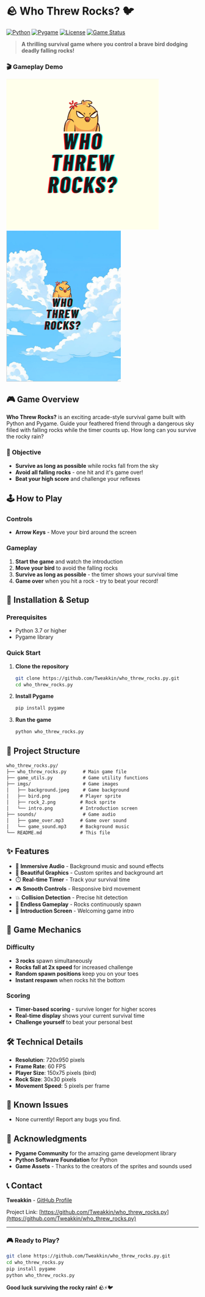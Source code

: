 # 🪨 Who Threw Rocks? 🐦

[![Python](https://img.shields.io/badge/Python-3.7+-blue.svg)](https://www.python.org/downloads/)
[![Pygame](https://img.shields.io/badge/Pygame-2.0+-green.svg)](https://www.pygame.org/)
[![License](https://img.shields.io/badge/License-MIT-yellow.svg)](LICENSE)
[![Game Status](https://img.shields.io/badge/Status-Playable-brightgreen.svg)]()

> **A thrilling survival game where you control a brave bird dodging deadly falling rocks!**

### 🎬 Gameplay Demo
<img src="screenshots/logo.png" alt="Gameplay Demo" width="400"> <img src="screenshots/who_threw.gif" alt="Gameplay Demo" width="300">

## 🎮 Game Overview

**Who Threw Rocks?** is an exciting arcade-style survival game built with Python and Pygame. Guide your feathered friend through a dangerous sky filled with falling rocks while the timer counts up. How long can you survive the rocky rain?

### 🎯 Objective
- **Survive as long as possible** while rocks fall from the sky
- **Avoid all falling rocks** - one hit and it's game over!
- **Beat your high score** and challenge your reflexes

## 🕹️ How to Play

### Controls
- **Arrow Keys** - Move your bird around the screen
  
### Gameplay
1. **Start the game** and watch the introduction
2. **Move your bird** to avoid the falling rocks
3. **Survive as long as possible** - the timer shows your survival time
4. **Game over** when you hit a rock - try to beat your record!

## 🚀 Installation & Setup

### Prerequisites
- Python 3.7 or higher
- Pygame library

### Quick Start
1. **Clone the repository**
   ```bash
   git clone https://github.com/Tweakkin/who_threw_rocks.py.git
   cd who_threw_rocks.py
   ```

2. **Install Pygame**
   ```bash
   pip install pygame
   ```

3. **Run the game**
   ```bash
   python who_threw_rocks.py
   ```

## 📁 Project Structure

```
who_threw_rocks.py/
├── who_threw_rocks.py      # Main game file
├── game_utils.py           # Game utility functions
├── imgs/                   # Game images
│   ├── background.jpeg     # Game background
│   ├── bird.png           # Player sprite
│   ├── rock_2.png         # Rock sprite
│   └── intro.png          # Introduction screen
├── sounds/                 # Game audio
│   ├── game_over.mp3      # Game over sound
│   └── game_sound.mp3     # Background music
└── README.md              # This file
```

## ✨ Features

- 🎵 **Immersive Audio** - Background music and sound effects
- 🎨 **Beautiful Graphics** - Custom sprites and background art
- ⏱️ **Real-time Timer** - Track your survival time
- 🎮 **Smooth Controls** - Responsive bird movement
- 💥 **Collision Detection** - Precise hit detection
- 🔄 **Endless Gameplay** - Rocks continuously spawn
- 📱 **Introduction Screen** - Welcoming game intro

## 🎯 Game Mechanics

### Difficulty
- **3 rocks** spawn simultaneously
- **Rocks fall at 2x speed** for increased challenge
- **Random spawn positions** keep you on your toes
- **Instant respawn** when rocks hit the bottom

### Scoring
- **Timer-based scoring** - survive longer for higher scores
- **Real-time display** shows your current survival time
- **Challenge yourself** to beat your personal best

## 🛠️ Technical Details

- **Resolution**: 720x950 pixels
- **Frame Rate**: 60 FPS
- **Player Size**: 150x75 pixels (bird)
- **Rock Size**: 30x30 pixels
- **Movement Speed**: 5 pixels per frame

## 🐛 Known Issues

- None currently! Report any bugs you find.

## 🙏 Acknowledgments

- **Pygame Community** for the amazing game development library
- **Python Software Foundation** for Python
- **Game Assets** - Thanks to the creators of the sprites and sounds used

## 📞 Contact

**Tweakkin** - [GitHub Profile](https://github.com/Tweakkin)

Project Link: [https://github.com/Tweakkin/who_threw_rocks.py](https://github.com/Tweakkin/who_threw_rocks.py)

---

### 🎮 Ready to Play?

```bash
git clone https://github.com/Tweakkin/who_threw_rocks.py.git
cd who_threw_rocks.py
pip install pygame
python who_threw_rocks.py
```

**Good luck surviving the rocky rain!** 🪨⚡🐦

